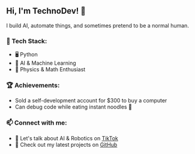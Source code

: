 ## Hi, I'm TechnoDev! 👋
I build AI, automate things, and sometimes pretend to be a normal human.

### 🔧 Tech Stack:
- 🖥️ Python
- 🤖 AI & Machine Learning
- 🔬 Physics & Math Enthusiast

### 🏆 Achievements:
- Sold a self-development account for $300 to buy a computer
- Can debug code while eating instant noodles 🍜

### 📫 Connect with me:
- 💬 Let's talk about AI & Robotics on [TikTok](https://www.tiktok.com/@yasky_aiage)
- 🚀 Check out my latest projects on [GitHub](https://github.com/Yasky0)
